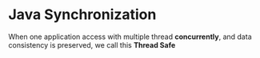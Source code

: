 # Java Synchronization

When one application access with multiple thread **concurrently**, and data consistency is preserved, we call this **Thread Safe**

